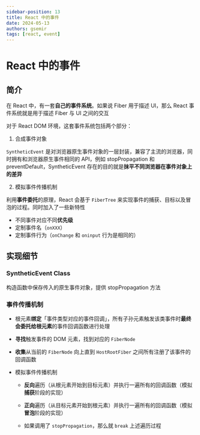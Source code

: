 ```yaml
---
sidebar-position: 13
title: React 中的事件
date: 2024-05-13
authors: gsemir
tags: [react, event]
---
```


# React 中的事件

## 简介

在 React 中，有一套**自己的事件系统**。如果说 Fiber 用于描述 UI，那么 React 事件系统就是用于描述 Fiber 与 UI 之间的交互

对于 React DOM 环境，这套事件系统包括两个部分：

1. 合成事件对象

`SyntheticEvent` 是对浏览器原生事件对象的一层封装，兼容了主流的浏览器，同时拥有和浏览器原生事件相同的 API，例如 stopPropagation 和 preventDefault，SyntheticEvent 存在的目的就是**抹平不同浏览器在事件对象上的差异**

2. 模拟事件传播机制

利用**事件委托**的原理，React 会基于 `FiberTree` 来实现事件的捕获、目标以及冒泡的过程。同时加入了一些新特性

- 不同事件对应不同**优先级**
- 定制事件名（`onXXX`）
- 定制事件行为（`onChange` 和 `oninput` 行为是相同的）

## 实现细节

### SyntheticEvent Class

构造函数中保存传入的原生事件对象，提供 stopPropagation 方法

### 事件传播机制

- 根元素**绑定**「事件类型对应的事件回调」，所有子孙元素触发该类事件时**最终会委托给根元素**的事件回调函数进行处理

- **寻找**触发事件的 DOM 元素，找到对应的 `FiberNode`

- **收集**从当前的 `FiberNode` 向上直到 `HostRootFiber` 之间所有注册了该事件的回调函数

- 模拟事件传播机制

  - **反向**遍历（从根元素开始到目标元素）并执行一遍所有的回调函数（模拟**捕获**阶段的实现）

  - **正向**遍历（从目标元素开始到根元素）并执行一遍所有的回调函数（模拟**冒泡**阶段的实现）

  - 如果调用了 `stopPropagation`，那么就 `break` 上述遍历过程